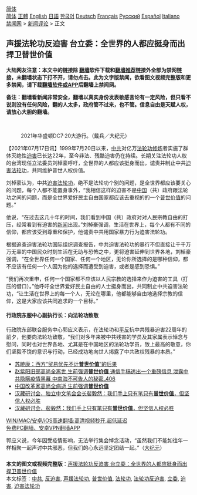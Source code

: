  <!-- 面包屑导航 --> <div class="breadcrumb"><!-- GTranslate: https://gtranslate.io/ -->  <div class="switcher notranslate">  <div class="selected">  <a href="#" onclick="return false;"> 简体</a>  </div>  <div class="option">  <a href="https://www.bannedbook.org" onclick="doGTranslate('zh-CN|zh-CN');jQuery('div.switcher div.selected a').html(jQuery(this).html());return false;" title="简体中文" class="nturl selected"> 简体</a>  <a href="https://www.bannedbook.org/zh-tw/" onclick="doGTranslate('zh-CN|zh-TW');jQuery('div.switcher div.selected a').html(jQuery(this).html());return false;" title="繁體中文" class="nturl"> 正體</a>  <a href="https://www.bannedbook.org/en/" onclick="doGTranslate('zh-CN|en');jQuery('div.switcher div.selected a').html(jQuery(this).html());return false;" title="English" class="nturl"> English</a>  <a href="https://www.bannedbook.org/ja/" onclick="doGTranslate('zh-CN|ja');jQuery('div.switcher div.selected a').html(jQuery(this).html());return false;" title="日本語" class="nturl"> 日語</a>  <a href="https://www.bannedbook.org/ko/" onclick="doGTranslate('zh-CN|ko');jQuery('div.switcher div.selected a').html(jQuery(this).html());return false;" title="한국어" class="nturl"> 한국어</a>  <a href="https://www.bannedbook.org/de/" onclick="doGTranslate('zh-CN|de');jQuery('div.switcher div.selected a').html(jQuery(this).html());return false;" title="Deutsch" class="nturl"> Deutsch</a>  <a href="https://www.bannedbook.org/fr/" onclick="doGTranslate('zh-CN|fr');jQuery('div.switcher div.selected a').html(jQuery(this).html());return false;" title="Français" class="nturl"> Français</a>  <a href="https://www.bannedbook.org/ru/" onclick="doGTranslate('zh-CN|ru');jQuery('div.switcher div.selected a').html(jQuery(this).html());return false;" title="Русский" class="nturl"> Русский</a>  <a href="https://www.bannedbook.org/es/" onclick="doGTranslate('zh-CN|es');jQuery('div.switcher div.selected a').html(jQuery(this).html());return false;" title="Español" class="nturl"> Español</a>  <a href="https://www.bannedbook.org/it/" onclick="doGTranslate('zh-CN|it');jQuery('div.switcher div.selected a').html(jQuery(this).html());return false;" title="Italiano" class="nturl"> Italiano</a>  </div>  </div>      <div class='breadcrumb-sub'><!-- Breadcrumb NavXT 6.3.0 --> <a href="https://www.bannedbook.org/" class="home">禁闻网</a> &gt; <a href="https://www.bannedbook.org/bnews/comments/" class="category">新闻评论</a> &gt; 正文</div></div><h2>声援法轮功反迫害 台立委：全世界的人都应挺身而出 捍卫普世价值</h2> <p class="notice"><b>大陆网友注意：本文中的链接除 <a href="https://github.com/bannedbook/fanqiang" >翻墙</a>软件下载和<a href="https://github.com/killgcd/justmysocks/blob/master/README.md">翻墙推荐</a>链接外全部为禁网链接，未翻墙状态下打不开，请勿点击。此为文字版禁闻，欲看图文视频完整版和更多禁闻，请下载<a href="https://github.com/bannedbook/fanqiang">翻墙软件或APP</a>后翻墙上禁闻网。</p><p>备注：翻墙看新闻非常安全，翻墙以真实身份发表敏感言论有一定风险，但只看不说则没有任何风险，翻的人太多，政府管不过来，也不管。信息自由是天赋人权，请放心大胆的翻墙。</b></p>  <div class="entry"> <br /> <figure><a href="https://i2.wp.com/upload-images-bucket-v64rleca837do.s3.eu-west-1.amazonaws.com/wp-content/uploads/2021/07/18000435/id13094335-2107161523081973-600x400-1.jpeg?fit=600%2C400&#038;ssl=1" data-caption="2021年华盛顿DC7·20大游行。（戴兵／大纪元）"></a><figcaption class="wp-caption-text">2021年华盛顿DC7·20大游行。（戴兵／大纪元）</figcaption></figure> <p>【2021年07月17日讯】1999年7月20日以来，<a href="https://www.bannedbook.org/bnews/tag/%e4%b8%ad%e5%85%b1/" class="st_tag internal_tag" rel="tag" title="标签 中共 下的日志">中共</a>对亿万<a href="https://www.bannedbook.org/bnews/tag/%e6%b3%95%e8%bd%ae%e5%8a%9f/" class="st_tag internal_tag" rel="tag" title="标签 法轮功 下的日志">法轮功</a><span class='wp_keywordlink'><a href="https://www.qi-gong.me/" title="气功修炼网" target="_blank">修炼</a></span>者实施了群体灭绝性<a href="https://www.bannedbook.org/bnews/tag/%e8%bf%ab%e5%ae%b3/" class="st_tag internal_tag" rel="tag" title="标签 迫害 下的日志">迫害</a>已长达22年，至今非法、残酷迫害仍在持续。长期关注法轮功人权的台湾现任立法委员刘棹豪呼吁，全世界的人都应该挺身而出，谴责并制止中共<span class='wp_keywordlink'><a href="https://www.bannedbook.org/forum11/topic278.html" title="评江泽民与中共相互利用迫害法轮功" target="_blank">迫害法轮功</a></span>，共同维护普世人权价值。</p> <p>刘棹豪认为，中共<a href="https://www.bannedbook.org/bnews/tag/%e8%bf%ab%e5%ae%b3%e6%b3%95%e8%bd%ae%e5%8a%9f/" class="st_tag internal_tag" rel="tag" title="标签 迫害法轮功 下的日志">迫害法轮功</a>，绝不是法轮功个别的问题，是全世界都应该要关心的问题，每个人都不能置身事外，“我相信这样的迫害不是<span class='wp_keywordlink_affiliate'><a href="https://www.bannedbook.org/" title="中国" target="_blank">中国</a></span>（共）政府跟法轮功之间的问题，而是全世界爱好民主自由国家都应该去重视的的一个<a href="https://www.bannedbook.org/bnews/tag/%e6%99%ae%e4%b8%96%e4%bb%b7%e5%80%bc/" class="st_tag internal_tag" rel="tag" title="标签 普世价值 下的日志">普世价值</a>的问题。”</p>  <p>他说，“在过去这几十年的时间，我们看到中国（共）政府对对人民宗教自由的打压，经常看到有迫害的<span class='wp_keywordlink_affiliate'><a href="https://www.bannedbook.org/" title="新闻">新闻</a></span>出现。”刘棹豪强调，生活在世界上，每个人都有不同的信仰，都应该受到尊重和保护，他谴责中共用国家暴力行为迫害法轮功。</p> <p>根据追查迫害法轮功国际组织调查报告，中共迫害法轮功的暴行不但直接让千千万万无辜的中国民众时刻生活在无助与恐怖之中，更将迫害延伸到世界各地，刘棹豪强调，“在全世界任何一个国家、任何一个地区，无论你所选择的是哪种信仰，都不应该有任何一个人因为他的选择而遭受到迫害，或者是感到恐惧。”</p>  <p>“我们再次重申，任何一个国家都不应该以人民宗教的选择来作为迫害的工具（打压的借口）。”他呼吁全世界爱好民主自由的人士挺身而出，共同制止中共迫害法轮功，“让生活在世界上的每一个人，无论在哪里，他都能够自由地选择宗教的信仰，这是大家应该共同追求的一个目标。”</p> <h4><strong>行政院东服中心副执行长：向法轮功致敬</strong></h4> <p>行政院东部联合服务中心郭应义表示，在法轮功和<span class='wp_keywordlink'><a href="https://www.bannedbook.org/forum11/topic332.html" title="禁片：平反的把戏" target="_blank">平反</a></span>抗中共残暴迫害22周年的前夕，他要向法轮功致敬，“我们对多年来被中共残害的学员及其家属表示悼念与慰问，同时也对世界各地、尤其是在中国地区的法轮功学员，致上最高的敬意，你们坚毅不饶的意识与行动，已经成功地向世人揭露了中共政权残暴的本质。”</p>  <ul class='op-related-articles' title='相关阅读'> <li><a href='https://www.bannedbook.org/bnews/comments/20210711/1584645.html' target='_blank'>苏暁康：西方“贸易优先不计<b>普世价值</b>”的后果</a></li> <li><a href='https://www.bannedbook.org/bnews/comments/20210628/1575940.html' target='_blank'>赵紫阳旧部高尚全离世 生前强调<b>普世价值</b> 通信手稿透出一个重磅信息 泄露中共隐瞒疫情黑幕 中南海不可告人的秘密_406</a></li> <li><a href='https://www.bannedbook.org/bnews/headline/20210628/1575656.html' target='_blank'>中国改革家高尚全病逝 生前强调<b>普世价值</b></a></li> <li><a href='https://www.bannedbook.org/bnews/bannedvideo/20210618/1568933.html' target='_blank'>汉藏研讨会，独立中文笔会会长裴毅然：我们手上只有笔只有<b>普世价值</b>，但坚信人权必胜</a></li> <li><a href='https://www.bannedbook.org/bnews/taiwannews/20210618/1568932.html' target='_blank'>汉藏研讨会，裴毅然：我们手上只有笔只有<b>普世价值</b>，但坚信人权必胜</a></li> </ul> <p class="texttj"> <a href="https://github.com/bannedbook/fanqiang/wiki/V2ray%E6%9C%BA%E5%9C%BA" target="_blank">WIN/MAC/安卓/iOS高速翻墙:高清视频秒开,超低延迟</a><br/> <a href="https://github.com/bannedbook/fanqiang/wiki/%E7%A6%81%E9%97%BB%E7%BD%91%E5%AE%89%E5%8D%93%E7%BF%BB%E5%A2%99%E6%96%B0%E9%97%BBAPP" target="_blank">免费PC翻墙、安卓VPN翻墙APP</a></p><p>郭应义说，今年因受疫情影响，无法举行集会悼念活动，“虽然我们不能如往年一样相聚一起声讨中共邪恶，但我们的心永远坚定团结一起。”（<span class='wp_keywordlink_affiliate'><a href="http://www.epochtimes.com/" title="大纪元" target="_blank">大纪元</a></span>）</p> <a name='sharetosocial'></a>  <div style="margin-bottom:5px;padding-bottom:5px;clear:both"> <div id="archive-pix-1" class="banner-ads"> <!-- AuctionX Display platform tag START --> <div id="26318x728x90x621x_ADSLOT2" clicktrack="%%CLICK_URL_ESC%%"></div> <!-- AuctionX Display platform tag END --> </div> <div id="archive-pix-2" class="banner-ads"> <!-- AuctionX Display platform tag START --> <div id="26315x300x250x621x_ADSLOT2" clicktrack="%%CLICK_URL_ESC%%"></div> <!-- AuctionX Display platform tag END --> </div> </div>    <div id="archive-pix-1" class="banner-ads"> <!-- AuctionX Display platform tag START --> <div id="26318x728x90x621x_ADSLOT3" clicktrack="%%CLICK_URL_ESC%%"></div> <!-- AuctionX Display platform tag END --> </div> <div><b>本文的图文或视频完整版</b>：<a href='https://www.bannedbook.org/bnews/comments/20210718/1589336.html'>声援法轮功反迫害 台立委：全世界的人都应挺身而出 捍卫普世价值</a></div>  </div><!--END ENTRY--> <div class="postfooter"> <div>本文标签：<a href="https://www.bannedbook.org/bnews/tag/%e4%b8%ad%e5%85%b1/" rel="tag">中共</a>, <a href="https://www.bannedbook.org/bnews/tag/%E5%8F%8D%E8%BF%AB%E5%AE%B3/" rel="tag">反迫害</a>, <a href="https://www.bannedbook.org/bnews/tag/%E5%A3%B0%E6%8F%B4%E6%B3%95%E8%BD%AE%E5%8A%9F/" rel="tag">声援法轮功</a>, <a href="https://www.bannedbook.org/bnews/tag/%e6%99%ae%e4%b8%96%e4%bb%b7%e5%80%bc/" rel="tag">普世价值</a>, <a href="https://www.bannedbook.org/bnews/tag/%e6%b3%95%e8%bd%ae%e5%8a%9f/" rel="tag">法轮功</a>, <a href="https://www.bannedbook.org/bnews/tag/%E6%B3%95%E8%BD%AE%E5%8A%9F%E5%8F%8D%E8%BF%AB%E5%AE%B3/" rel="tag">法轮功反迫害</a>, <a href="https://www.bannedbook.org/bnews/tag/%e7%ab%8b%e5%a7%94/" rel="tag">立委</a>, <a href="https://www.bannedbook.org/bnews/tag/%e8%bf%ab%e5%ae%b3/" rel="tag">迫害</a>, <a href="https://www.bannedbook.org/bnews/tag/%e8%bf%ab%e5%ae%b3%e6%b3%95%e8%bd%ae%e5%8a%9f/" rel="tag">迫害法轮功</a></div>  </div><!--END POSTFOOTER--> 